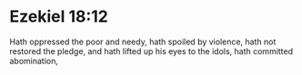 # Ezekiel 18:12

Hath oppressed the poor and needy, hath spoiled by violence, hath not restored the pledge, and hath lifted up his eyes to the idols, hath committed abomination,